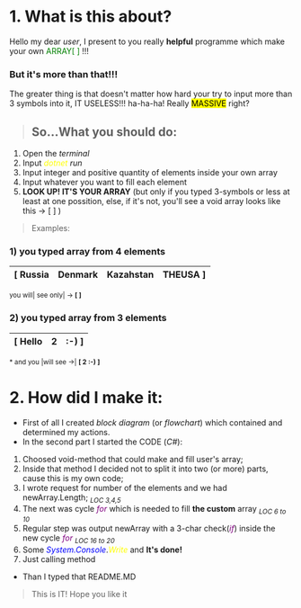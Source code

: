 # 1. What is this about?
Hello my dear *user*, I present to you really **helpful** programme
which make your own <span style="color:green"> ARRAY[ ] </span>!!! 
### But it's more than that!!!
The greater thing is that doesn't matter how hard your try to input more than 3 symbols into it, IT USELESS!!! ha-ha-ha! Really <mark>MASSIVE</mark> right?
>## So...What you should do:
1. Open the *terminal*
2. Input <span style="color:yellow">*dotnet </span> run*
3. Input integer and positive quantity of elements inside your own array
4. Input whatever you want to fill each element
5. **LOOK UP! IT'S YOUR ARRAY** (but only if you typed 3-symbols or less at least at one possition, else, if it's not, you'll see a void array looks like this -> [ ] )

>Examples:

### 1) you typed array from 4 elements

|[ Russia|Denmark|Kazahstan|THEUSA ]|
|----------|-----------|---------|------------|

<sub>you will| see only| -> **[ ]**</sub>

### 2) you typed array from 3 elements

|[ Hello|2|:-) ]|
|----------|-----------|---------|

<sub>* and you |will see ->| **[ 2 :-) ]** </sub>

# 2. How did I make it:
* First of all I created *block diagram* (or *flowchart*) which contained and determined my actions. 
* In the second part I started the CODE (*C#*):
1. Choosed void-method that could make and fill user's array;
2. Inside that method I deсided not to split it into two (or more) parts, cause this is my own code;
3. I wrote request for number of the elements and we had newArray.Length; <sub>*LOC 3,4,5*</sub>
4. The next was cycle <span style="color:purple">*for*</span> which is needed to fill **the custom** array <sub>*LOC 6 to 10*</sub>
5. Regular step was output newArray with a 3-char check(<span style="color:purple">*if*</span>) inside the new cycle <span style="color:purple">*for*</span> <sub>*LOC 16 to 20*</sub>
6. Some <span style="color:blue">*System.Console*</span>.<span style="color:yellow">*Write*</span> and **It's done!**
7. Just calling method
* Than I typed that README.MD 
>  This is IT! Hope you like it